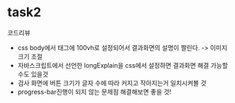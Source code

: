 # task2
코드리뷰
- css body에서 태그에 100vh로 설정되어서 결과화면의 설명이 짤린다. -> 이미지 크기 조절
- 자바스크립트에서 선언한 longExplain을 css에서 설정하면 결과화면 해결 가능할수도 있을것
- 검사 화면에 버튼 크기가 글자 수에 따라 커지고 작아지는거 일치시켜볼 것
- progress-bar진행이 되지 않는 문제점 해결해보면 좋을 것!
